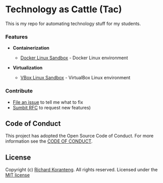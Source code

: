 # Technology as Cattle (Tac)  
This is my repo for automating technology stuff for my students.

### Features
* **Containerization**
  * [Docker Linux Sandbox](docker/linuxDocker.ps1) - Docker Linux environment

* **Virtualization**
  * [VBox Linux Sandbox](vbox/linuxVBox.ps1) - VirtualBox Linux environment

### Contribute
* [File an issue](#) to tell me what to fix
* [Sumbit RFC](#) to request new features)


## Code of Conduct
This project has adopted the Open Source Code of Conduct. For more information see the [CODE OF CONDUCT](CODE_OF_CONDUCT.md).

## License
Copyright (c) [Richard Koranteng](RKKoranteng.com). All rights reserved.
Licensed under the [MIT license](LICENSE.txt)
